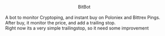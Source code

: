 <center>BitBot</center><br>
A bot to monitor Cryptoping, and instant buy on Poloniex and Bittrex Pings.<br>
After buy, it monitor the price, and add a trailing stop.<br>
Right now its a very simple trailingstop, so it need some improvement
